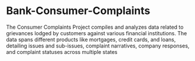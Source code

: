 # Bank-Consumer-Complaints
The Consumer Complaints Project compiles and analyzes data related to grievances lodged by customers against various financial institutions. The data spans different products like mortgages, credit cards, and loans, detailing issues and sub-issues, complaint narratives, company responses, and complaint statuses across multiple states
